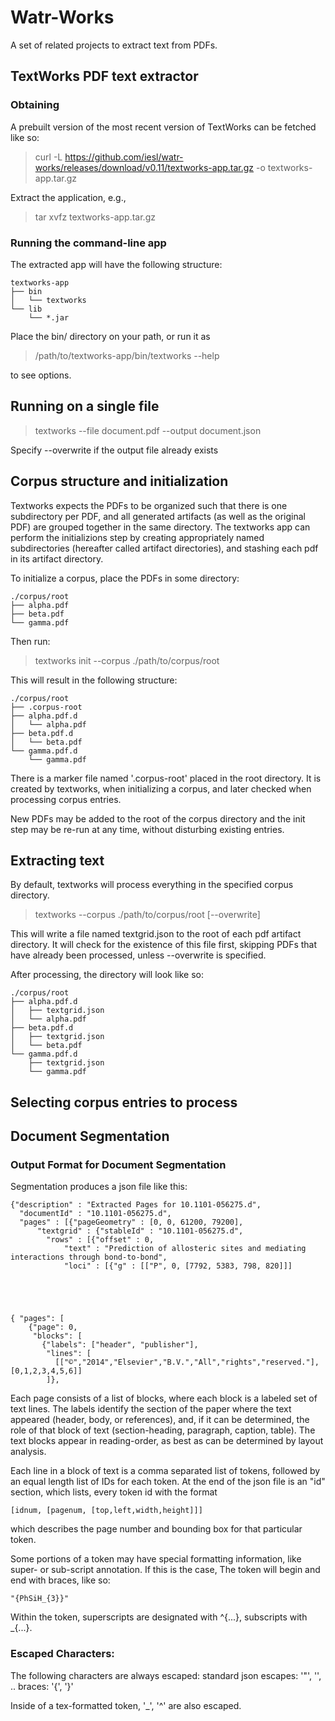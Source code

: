# Watr-Works

A set of related projects to extract text from PDFs.

## TextWorks PDF text extractor

### Obtaining

A prebuilt version of the most recent version of TextWorks can be fetched like so:

> curl -L https://github.com/iesl/watr-works/releases/download/v0.11/textworks-app.tar.gz -o textworks-app.tar.gz

Extract the application, e.g.,

> tar xvfz textworks-app.tar.gz

### Running the command-line app

The extracted app will have the following structure:

    textworks-app
    ├── bin
    │   └── textworks
    └── lib
        └── *.jar

Place the bin/ directory on your path, or run it as

> /path/to/textworks-app/bin/textworks --help

to see options.

## Running on a single file

> textworks --file document.pdf --output document.json

Specify --overwrite if the output file already exists

## Corpus structure and initialization

Textworks expects the PDFs to be organized such that there is one subdirectory
per PDF, and all generated artifacts (as well as the original PDF) are grouped
together in the same directory. The textworks app can perform the initializions step
by creating appropriately named subdirectories (hereafter called artifact directories), and
stashing each pdf in its artifact directory.

To initialize a corpus, place the PDFs in some directory:

    ./corpus/root
    ├── alpha.pdf
    ├── beta.pdf
    └── gamma.pdf


Then run:
> textworks init --corpus ./path/to/corpus/root

This will result in the following structure:

    ./corpus/root
    ├── .corpus-root
    ├── alpha.pdf.d
    │   └── alpha.pdf
    ├── beta.pdf.d
    │   └── beta.pdf
    └── gamma.pdf.d
        └── gamma.pdf


There is a marker file named '.corpus-root' placed in the root directory. It is created by textworks,
when initializing a corpus, and later checked when processing corpus entries.

New PDFs may be added to the root of the corpus directory and the init step may be re-run at any time, 
without disturbing existing entries.


## Extracting text

By default, textworks will process everything in the specified corpus directory. 

> textworks --corpus ./path/to/corpus/root [--overwrite]

This will write a file named textgrid.json to the root of each pdf artifact directory. It will check for 
the existence of this file first, skipping PDFs that have already been processed, unless --overwrite is specified.


After processing, the directory will look like so:

    ./corpus/root
    ├── alpha.pdf.d
    │   ├── textgrid.json
    │   └── alpha.pdf
    ├── beta.pdf.d
    │   ├── textgrid.json
    │   └── beta.pdf
    └── gamma.pdf.d
        ├── textgrid.json
        └── gamma.pdf


## Selecting corpus entries to process

## Document Segmentation

### Output Format for Document Segmentation

Segmentation produces a json file like this:


    {"description" : "Extracted Pages for 10.1101-056275.d",
      "documentId" : "10.1101-056275.d",
      "pages" : [{"pageGeometry" : [0, 0, 61200, 79200],
          "textgrid" : {"stableId" : "10.1101-056275.d",
            "rows" : [{"offset" : 0,
                "text" : "Prediction of allosteric sites and mediating interactions through bond-to-bond",
                "loci" : [{"g" : [["P", 0, [7792, 5383, 798, 820]]]





    { "pages": [
        {"page": 0,
         "blocks": [
           {"labels": ["header", "publisher"],
            "lines": [
              [["©","2014","Elsevier","B.V.","All","rights","reserved."],     [0,1,2,3,4,5,6]]
            ]},



Each page consists of a list of blocks, where each block is a labeled set of text lines. The labels identify the section
of the paper where the text appeared (header, body, or references), and, if it can be determined, the role of that
block of text (section-heading, paragraph, caption, table). The text blocks appear in reading-order, as best as can
be determined by layout analysis.


Each line in a block of text is a comma separated list of tokens, followed by an equal length list of IDs for each token.
At the end of the json file is an "id" section, which lists, every token id with the format

    [idnum, [pagenum, [top,left,width,height]]]

which describes the page number and bounding box for that particular token.

Some portions of a token may have special formatting information, like super- or sub-script annotation. If this is the case,
The token will begin and end with braces, like so:

    "{PhSiH_{3}}"

Within the token, superscripts are designated with ^{...}, subscripts with _{...}.

### Escaped Characters:

The following characters are always escaped:
   standard json escapes: '"', '\', ..
   braces: '{', '}'

Inside of a tex-formatted token, '_', '^' are also escaped.
